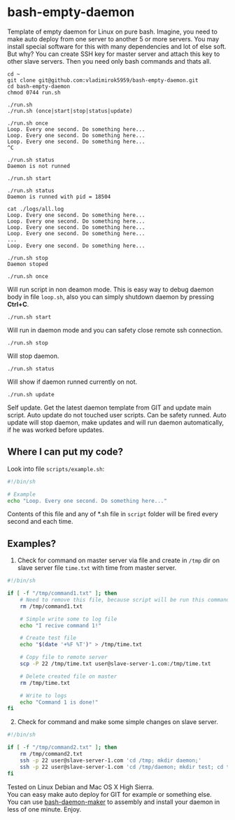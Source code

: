 # bash-empty-daemon
Template of empty daemon for Linux on pure bash. Imagine, you need to make auto deploy from one server to another 5 or more servers. You may install special software for this with many dependencies and lot of else soft. But why? You can create SSH key for master server and attach this key to other slave servers. Then you need only bash commands and thats all.

```
cd ~
git clone git@github.com:vladimirok5959/bash-empty-daemon.git
cd bash-empty-daemon
chmod 0744 run.sh
```

```
./run.sh
./run.sh (once|start|stop|status|update)
```

```
./run.sh once
Loop. Every one second. Do something here...
Loop. Every one second. Do something here...
Loop. Every one second. Do something here...
^C
```

```
./run.sh status
Daemon is not runned
```

```
./run.sh start
```

```
./run.sh status
Daemon is runned with pid = 18504
```

```
cat ./logs/all.log
Loop. Every one second. Do something here...
Loop. Every one second. Do something here...
Loop. Every one second. Do something here...
Loop. Every one second. Do something here...
...
Loop. Every one second. Do something here...
```

```
./run.sh stop
Daemon stoped
```

```
./run.sh once
```
Will run script in non deamon mode. This is easy way to debug daemon body in file `loop.sh`, also you can simply shutdown daemon by pressing **Ctrl+C**.

```
./run.sh start
```
Will run in daemon mode and you can safety close remote ssh connection.

```
./run.sh stop
```
Will stop daemon.

```
./run.sh status
```
Will show if daemon runned currently on not.

```
./run.sh update
```
Self update. Get the latest daemon template from GIT and update main script. Auto update do not touched user scripts. Can be safety runned. Auto update will stop daemon, make updates and will run daemon automatically, if he was worked before updates.

## Where I can put my code?
Look into file `scripts/example.sh`:
```bash
#!/bin/sh

# Example
echo "Loop. Every one second. Do something here..."
```
Contents of this file and any of \*.sh file in `script` folder will be fired every second and each time.

## Examples?

1. Check for command on master server via file and create in `/tmp` dir on slave server file `time.txt` with time from master server.
```bash
#!/bin/sh

if [ -f "/tmp/command1.txt" ]; then
	# Need to remove this file, because script will be run this command every second
	rm /tmp/command1.txt

	# Simple write some to log file
	echo "I recive command 1!"

	# Create test file
	echo "$(date '+%F %T')" > /tmp/time.txt

	# Copy file to remote server
	scp -P 22 /tmp/time.txt user@slave-server-1.com:/tmp/time.txt

	# Delete created file on master
	rm /tmp/time.txt

	# Write to logs
	echo "Command 1 is done!"
fi
```

2. Check for command and make some simple changes on slave server.
```bash
#!/bin/sh

if [ -f "/tmp/command2.txt" ]; then
	rm /tmp/command2.txt
	ssh -p 22 user@slave-server-1.com 'cd /tmp; mkdir daemon;'
	ssh -p 22 user@slave-server-1.com 'cd /tmp/daemon; mkdir test; cd test; touch test'
fi
```

Tested on Linux Debian and Mac OS X High Sierra.  
You can easy make auto deploy for GIT for example or something else.  
You can use [bash-daemon-maker](https://github.com/vladimirok5959/bash-daemon-maker) to assembly and install your daemon in less of one minute. Enjoy.
